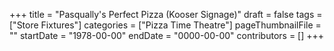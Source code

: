 +++
title = "Pasqually's Perfect Pizza (Kooser Signage)"
draft = false
tags = ["Store Fixtures"]
categories = ["Pizza Time Theatre"]
pageThumbnailFile = ""
startDate = "1978-00-00"
endDate = "0000-00-00"
contributors = []
+++
